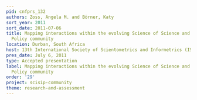 ```yaml
---
pid: cnfprs_132
authors: Zoss, Angela M. and Börner, Katy
sort_year: 2011
sort_date: 2011-07-06
title: Mapping interactions within the evolving Science of Science and Innovation
  Policy community
location: Durban, South Africa
host: 13th International Society of Scientometrics and Informetrics (ISSI) conference
pres_date: July 6, 2011
type: Accepted presentation
label: Mapping interactions within the evolving Science of Science and Innovation
  Policy community
order: '29'
project: scisip-community
theme: research-and-assessment
---
```

